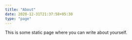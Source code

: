 ```yaml
---
title: "About"
date: 2020-12-31T21:37:58+05:30
type: "page"
---
```


This is some static page where you can write about yourself.
